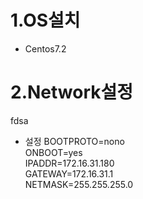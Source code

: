 # 1.OS설치
- Centos7.2 <br/>

# 2.Network설정
fdsa <br/>
- 설정
BOOTPROTO=nono<br/>
ONBOOT=yes<br/>
IPADDR=172.16.31.180<br/>
GATEWAY=172.16.31.1<br/>
NETMASK=255.255.255.0<br/>

